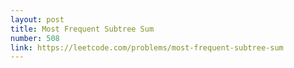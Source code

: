```yaml
---
layout: post
title: Most Frequent Subtree Sum
number: 508
link: https://leetcode.com/problems/most-frequent-subtree-sum
---
```


